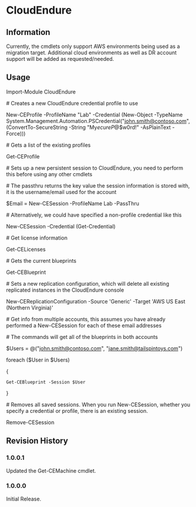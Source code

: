 # CloudEndure

## Information
Currently, the cmdlets only support AWS environments being used as a migration target. Additional cloud environments as well as DR account support will be added as requested/needed.

## Usage

Import-Module CloudEndure

\# Creates a new CloudEndure credential profile to use

New-CEProfile -ProfileName "Lab" -Credential (New-Object -TypeName System.Management.Automation.PSCredential("john.smith@contoso.com", (ConvertTo-SecureString -String "My$ecureP@$$w0rd!" -AsPlainText -Force)))

\# Gets a list of the existing profiles

Get-CEProfile 

\# Sets up a new persistent session to CloudEndure, you need to perform this before using any other cmdlets

\# The passthru returns the key value the session information is stored with, it is the username/email used for the account

$Email = New-CESession -ProfileName Lab -PassThru

\# Alternatively, we could have specified a non-profile credential like this

New-CESession -Credential (Get-Credential)

\# Get license information

Get-CELicenses

\# Gets the current blueprints

Get-CEBlueprint

\# Sets a new replication configuration, which will delete all existing replicated instances in the CloudEndure console

New-CEReplicationConfiguration -Source 'Generic' -Target 'AWS US East (Northern Virginia)'

\# Get info from multiple accounts, this assumes you have already performed a New-CESession for each of these email addresses

\# The commands will get all of the blueprints in both accounts

$Users = @("john.smith@contoso.com", "jane.smith@tailspintoys.com")

foreach ($User in $Users)

{
	
	Get-CEBlueprint -Session $User

}

\# Removes all saved sessions. When you run New-CESession, whether you specify a credential or profile, there is an existing session.

Remove-CESession

## Revision History

### 1.0.0.1
Updated the Get-CEMachine cmdlet.

### 1.0.0.0
Initial Release.